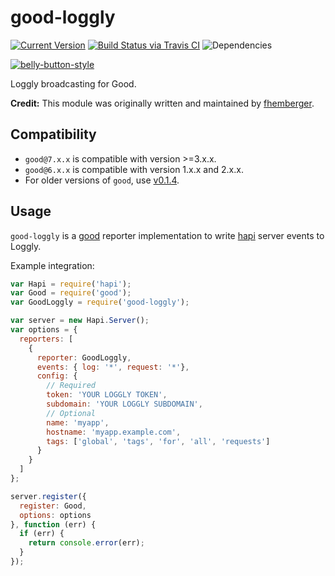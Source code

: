 # good-loggly

[![Current Version](https://img.shields.io/npm/v/good-loggly.svg)](https://www.npmjs.org/package/good-loggly)
[![Build Status via Travis CI](https://travis-ci.org/continuationlabs/good-loggly.svg?branch=master)](https://travis-ci.org/continuationlabs/good-loggly)
![Dependencies](http://img.shields.io/david/continuationlabs/good-loggly.svg)

[![belly-button-style](https://cdn.rawgit.com/continuationlabs/belly-button/master/badge.svg)](https://github.com/continuationlabs/belly-button)

Loggly broadcasting for Good.

**Credit:** This module was originally written and maintained by [fhemberger](https://github.com/fhemberger).

## Compatibility

- `good@7.x.x` is compatible with version >=3.x.x.
- `good@6.x.x` is compatible with version 1.x.x and 2.x.x.
- For older versions of `good`, use [v0.1.4](https://github.com/continuationlabs/good-loggly/releases/tag/v0.1.4).

## Usage

`good-loggly` is a [good](https://github.com/hapijs/good) reporter implementation to write [hapi](http://hapijs.com/) server events to Loggly.

Example integration:

```javascript
var Hapi = require('hapi');
var Good = require('good');
var GoodLoggly = require('good-loggly');

var server = new Hapi.Server();
var options = {
  reporters: [
    {
      reporter: GoodLoggly,
      events: { log: '*', request: '*'},
      config: {
        // Required
        token: 'YOUR LOGGLY TOKEN',
        subdomain: 'YOUR LOGGLY SUBDOMAIN',
        // Optional
        name: 'myapp',
        hostname: 'myapp.example.com',
        tags: ['global', 'tags', 'for', 'all', 'requests']
      }
    }
  ]
};

server.register({
  register: Good,
  options: options
}, function (err) {
  if (err) {
    return console.error(err);
  }
});
```
